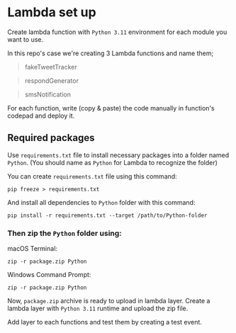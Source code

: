 # Lambda set up

Create lambda function with `Python 3.11` environment for each module you want to use.

In this repo's case we're creating 3 Lambda functions and name them;
> fakeTweetTracker

> respondGenerator

> smsNotification

For each function, write (copy & paste) the code manually in function's codepad and deploy it.

## Required packages

Use `requirements.txt` file to install necessary packages into a folder named `Python`.
(You should name as `Python` for Lambda to recognize the folder)

You can create `requirements.txt` file using this command:
```
pip freeze > requirements.txt
```
And install all dependencies to `Python` folder with this command:
```
pip install -r requirements.txt --target /path/to/Python-folder
```

### Then zip the `Python` folder using:

macOS Terminal: 
```
zip -r package.zip Python
```

Windows Command Prompt:
```
zip -r package.zip Python
```

Now, `package.zip` archive is ready to upload in lambda layer.
Create a lambda layer with `Python 3.11` runtime and upload the zip file.

Add layer to each functions and test them by creating a test event.


